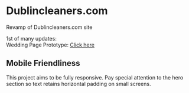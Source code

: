 # Dublincleaners.com
Revamp of Dublincleaners.com site

1st of many updates:  
Wedding Page Prototype: <a href="https://skhundc.github.io/Dublincleaners.com">Click here</a>

## Mobile Friendliness

This project aims to be fully responsive. Pay special attention to the hero section so text retains horizontal padding on small screens.
